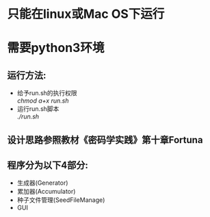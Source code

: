 # 只能在linux或Mac OS下运行
# 需要python3环境
## 运行方法:
- 给予run.sh的执行权限    
*chmod a+x run.sh*
- 运行run.sh脚本    
*./run.sh*

## 设计思路参照教材《密码学实践》第十章Fortuna
## 程序分为以下4部分:
- 生成器(Generator)
- 累加器(Accumulator)
- 种子文件管理(SeedFileManage)
- GUI
